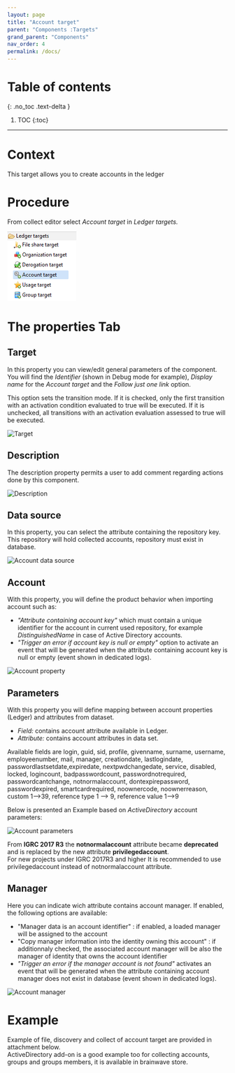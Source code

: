 ```yaml
---
layout: page
title: "Account target"
parent: "Components :Targets"
grand_parent: "Components"
nav_order: 4
permalink: /docs/
---
```


# Table of contents
{: .no_toc .text-delta }

1. TOC
{:toc}
---

# Context

This target allows you to create accounts in the ledger

# Procedure

From collect editor select _Account target_ in _Ledger targets._

![Account target](images/account-target.png "Account target")

# The properties Tab

## Target

In this property you can view/edit general parameters of the component. You will find the _Identifier_ (shown in Debug mode for example), _Display name_ for the _Account target_ and the _Follow just one link_ option.  

This option sets the transition mode. If it is checked, only the first transition with an activation condition evaluated to true will be executed. If it is unchecked, all transitions with an activation evaluation assessed to true will be executed.

![Target](images/account_target_properties.png "Target")

## Description

The description property permits a user to add comment regarding actions done by this component.

![Description](images/49.png "Description")

## Data source

In this property, you can select the attribute containing the repository key. This repository will hold collected accounts, repository must exist in database.

![Account data source](images/account_data_source.png "Account data source")

## Account

With this property, you will define the product behavior when importing account such as:

- _"Attribute containing account key"_ which must contain a unique identifier for the account in current used repository, for example _DistinguishedName_ in case of Active Directory accounts.
- _"Trigger an error if account key is null or empty"_ option to activate an event that will be generated when the attribute containing account key is null or empty (event shown in dedicated logs).

![Account property](images/acount_property_account.png "Account property")


## Parameters

With this property you will define mapping between account properties (Ledger) and attributes from dataset.

- _Field:_  contains account attribute available in Ledger.
- _Attribute:_ contains account attributes in data set.

Available fields are login, guid, sid, profile, givenname, surname, username, employeenumber, mail, manager, creationdate, lastlogindate, passwordlastsetdate,expiredate, nextpwdchangedate, service, disabled, locked, logincount, badpasswordcount, passwordnotrequired, passwordcantchange, notnormalaccount, dontexpirepassword, passwordexpired, smartcardrequired, noownercode, noownerreason, custom 1--\>39, reference type 1 --\> 9, reference value 1--\>9

Below is presented an Example based on _ActiveDirectory_ account parameters:

![Account parameters](images/account_parameters.png "Account parameters")

From **IGRC 2017 R3** the **notnormalaccount** attribute became **deprecated** and is replaced by the new attribute **privilegedaccount**.   
For new projects under IGRC 2017R3 and higher It is recommended to use privilegedaccount instead of notnormalaccount attribute.

## Manager

Here you can indicate wich attribute contains account manager. If enabled, the following options are available:

- "Manager data is an account identifier" : if enabled, a loaded manager will be assigned to the account
- "Copy manager information into the identity owning this account" : if additionnaly checked, the associated account manager will be also the manager of identity that owns the account identifier  
- _"Trigger an error if the manager account is not found"_ activates an event that will be generated when the attribute containing account manager does not exist in database (event shown in dedicated logs).

![Account manager](images/account_manager.png "Account manager")

# Example

Example of file, discovery and collect of account target are provided in attachment below.  
ActiveDirectory add-on is a good example too for collecting accounts, groups and groups members, it is available in brainwave store.  
